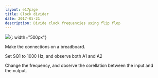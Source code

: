 ```yaml
---
layout: e17page
title: Clock divider
date: 2017-05-21
description: Divide clock frequencies using flip flop
---
```


![](images/schematics/clock-divider.png){: width="500px"}

Make the connections on a breadboard.

Set SQ1 to 1000 Hz, and observe both A1 and A2

Change the frequency, and observe the corellation between the input and the output.


